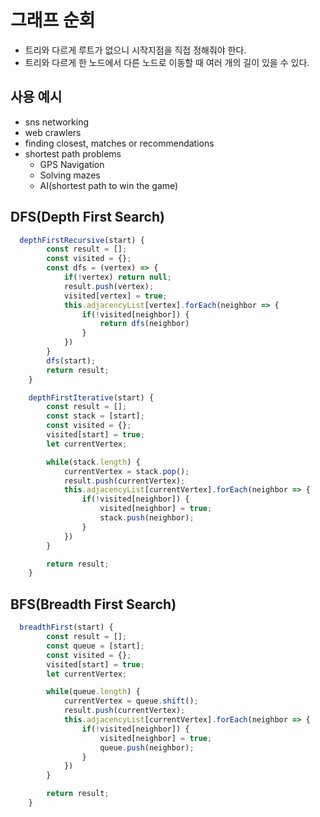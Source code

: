 # 그래프 순회

- 트리와 다르게 루트가 없으니 시작지점을 직접 정해줘야 한다.
- 트리와 다르게 한 노드에서 다른 노드로 이동할 때 여러 개의 길이 있을 수 있다.

## 사용 예시

- sns networking
- web crawlers
- finding closest, matches or recommendations
- shortest path problems
  - GPS Navigation
  - Solving mazes
  - AI(shortest path to win the game)

## DFS(Depth First Search)

```js
  depthFirstRecursive(start) {
        const result = [];
        const visited = {};
        const dfs = (vertex) => {
            if(!vertex) return null;
            result.push(vertex);
            visited[vertex] = true;
            this.adjacencyList[vertex].forEach(neighbor => {
                if(!visited[neighbor]) {
                    return dfs(neighbor)
                }
            })
        }
        dfs(start);
        return result;
    }

    depthFirstIterative(start) {
        const result = [];
        const stack = [start];
        const visited = {};
        visited[start] = true;
        let currentVertex;

        while(stack.length) {
            currentVertex = stack.pop();
            result.push(currentVertex);
            this.adjacencyList[currentVertex].forEach(neighbor => {
                if(!visited[neighbor]) {
                    visited[neighbor] = true;
                    stack.push(neighbor);
                }
            })
        }

        return result;
    }
```

## BFS(Breadth First Search)

```js
  breadthFirst(start) {
        const result = [];
        const queue = [start];
        const visited = {};
        visited[start] = true;
        let currentVertex;

        while(queue.length) {
            currentVertex = queue.shift();
            result.push(currentVertex);
            this.adjacencyList[currentVertex].forEach(neighbor => {
                if(!visited[neighbor]) {
                    visited[neighbor] = true;
                    queue.push(neighbor);
                }
            })
        }

        return result;
    }
```
